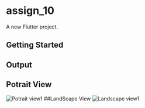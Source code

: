 # assign_10

A new Flutter project.

## Getting Started

## Output 
## Potrait View
![Potrait view1](https://github.com/mdrahib46/assignment-10/assets/57681390/75438c41-2084-4156-afc4-72eaaf865e9c)
##LandScape View
![Landscape view1](https://github.com/mdrahib46/assignment-10/assets/57681390/887f2220-edc8-4ab7-8557-045a2e2e249b)
